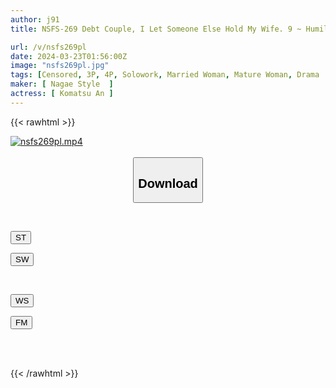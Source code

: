 ```yaml
---
author: j91
title: NSFS-269 Debt Couple, I Let Someone Else Hold My Wife. 9 ~ Humiliating Living With Manual Laborers Deep In The Mountains ~ An Komatsu

url: /v/nsfs269pl
date: 2024-03-23T01:56:00Z
image: "nsfs269pl.jpg"
tags: [Censored, 3P, 4P, Solowork, Married Woman, Mature Woman, Drama	]
maker: [ Nagae Style  ]
actress: [ Komatsu An ]
---
```



{{< rawhtml >}}

<div class="video" data-videoid="XWoMOqDOkQHDJ4x">
    <a href="javascript:;">
        <img src="/v/nsfs269pl/nsfs269pl.jpg" width="WIDTH" height="HEIGHT" alt="nsfs269pl.mp4" loading="lazy">
    </a>
</div>

<script type="text/javascript" src="https://j91.asia/asset/on-demand-st.js"></script>

<br>
  <link rel="stylesheet" href="https://j91.asia/asset/bs5.css">
  
  <center>
  <button class="btn btn-primary" type="button" data-bs-toggle="collapse" data-bs-target=".multi-collapse" aria-expanded="false" aria-controls="multiCollapseExample1 multiCollapseExample2"><h2>Download</h2></button></center>
</p>
<div class="row">
  <div class="col">
    <div class="collapse multi-collapse" id="multiCollapseExample1">
      <div class="card card-body">
	      	      <br>
<div class="buttons">  
<p><a href="https://streamtape.to/v/XWoMOqDOkQHDJ4x" target="_blank"><button class="btn-hover color-3"><i class="fa fa-download"></i> ST</button></a></p>
<p><a href="https://asnwish.com/xhqxiptbe7v2" target="_blank"><button class="btn-hover color-2"><i class="fa fa-download"></i> SW</button></a></p></div>
    </div>
  </div>
</div>
  <div class="col">
    <div class="collapse multi-collapse" id="multiCollapseExample2">
      <div class="card card-body">
	      <br>
<div class="buttons">
<p><a href="https://wolfstream.tv/m0wh1twr2zcq"><button class="btn-hover color-9"><i class="fa fa-download"></i> WS</button></a></p>
<p><a href="https://filemoon.sx/d/urt77g1oarav"><button class="btn-hover color-8"><i class="fa fa-download"></i> FM</button></a></p></div>
<br><br>
      </div>
    </div>
  </div>
</div>

{{< /rawhtml >}}